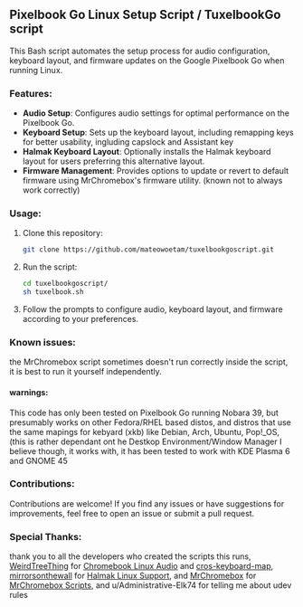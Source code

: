 ## Pixelbook Go Linux Setup Script / TuxelbookGo script

This Bash script automates the setup process for audio configuration, keyboard layout, and firmware updates on the Google Pixelbook Go when running Linux.

### Features:

- **Audio Setup**: Configures audio settings for optimal performance on the Pixelbook Go.
- **Keyboard Setup**: Sets up the keyboard layout, including remapping keys for better usability, ingluding capslock and Assistant key
- **Halmak Keyboard Layout**: Optionally installs the Halmak keyboard layout for users preferring this alternative layout.
- **Firmware Management**: Provides options to update or revert to default firmware using MrChromebox's firmware utility. (known not to always work correctly)

### Usage:

1. Clone this repository:

    ```bash
    git clone https://github.com/mateowoetam/tuxelbookgoscript.git
    ```

2. Run the script:

    ```bash
    cd tuxelbookgoscript/
    sh tuxelbook.sh
    ```

3. Follow the prompts to configure audio, keyboard layout, and firmware according to your preferences.

### Known issues:
the MrChromebox script sometimes doesn't run correctly inside the script, it is best to run it yourself independently.

#### warnings:
This code has only been tested on Pixelbook Go running Nobara 39, but presumably works on other Fedora/RHEL based distos, and distros that use the same mapings for kebyard (xkb) like Debian, Arch, Ubuntu, Pop!_OS, (this is rather dependant ont he Destkop Environment/Window Manager I believe though, it works with, it has been tested to work with KDE Plasma 6 and GNOME 45

### Contributions:

Contributions are welcome! If you find any issues or have suggestions for improvements, feel free to open an issue or submit a pull request.


### Special Thanks:
thank you to all the developers who created the scripts this runs, [WeirdTreeThing](https://github.com/WeirdTreeThing) for [Chromebook Linux Audio](https://github.com/WeirdTreeThing/](https://github.com/WeirdTreeThing/chromebook-linux-audio)https://github.com/WeirdTreeThing/chromebook-linux-audio) and [cros-keyboard-map](https://github.com/WeirdTreeThing/cros-keyboard-map), [mirrorsonthewall](https://github.com/mirrorsonthewall) for [Halmak Linux Support](https://github.com/mirrorsonthewall/halmaklinuxsupport), and [MrChromebox](https://github.com/MrChromebox) for [MrChromebox Scripts](https://github.com/MrChromebox/scriptsy), and u/Administrative-Elk74 for telling me about udev rules
